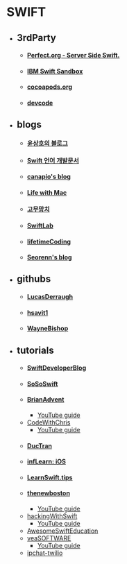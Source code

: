 # SWIFT

- ## 3rdParty
	- #### [Perfect.org - Server Side Swift.](http://perfect.org/)
	- #### [IBM Swift Sandbox](https://swiftlang.ng.bluemix.net/#/repl)
	- #### [cocoapods.org](https://cocoapods.org/?q=%20%20)
	- #### [devcode](devcodemarket.com)

- ## blogs
	- #### [윤상호의 블로그](http://gaonmail.blog.me/)
	- #### [Swift 언어 개발문서](http://lean-tra.github.io/Swift-Korean/)
	- #### [canapio's blog](http://canapio.tistory.com/)
	- #### [Life with Mac](http://yoonandro.tistory.com/category/Swift)
	- #### [고무망치](http://rhammer.tistory.com/category/%EC%BD%94%EB%94%A9%EC%9D%80%20%EC%A3%BC%EB%8C%95%EC%9D%B4%EB%A1%9C/iOS)
	- #### [SwiftLab](http://swiftlab.kr/)
	- #### [lifetimeCoding](http://lifetimecoding.me/)
	- #### [Seorenn's blog](http://seorenn.blogspot.kr/search/label/Swift)

- ## githubs
	- #### [LucasDerraugh](https://github.com/lucasderraugh)
	- #### [hsavit1](https://github.com/hsavit1)
	- #### [WayneBishop](https://github.com/waynewbishop/)

- ## tutorials
	- #### [SwiftDeveloperBlog](http://swiftdeveloperblog.com/)
	- #### [SoSoSwift](http://www.sososwift.com/)
	- #### [BrianAdvent](http://www.brianadvent.com/)
		- [YouTube guide](https://www.youtube.com/channel/UCysEngjfeIYapEER9K8aikw/playlists)
	- [CodeWithChris](http://codewithchris.com/how-to-make-an-iphone-app/)
		- [YouTube guide](https://www.youtube.com/user/CodeWithChris/playlists)
	- #### [DucTran](https://www.ductran.co/)
	- #### [infLearn: iOS](https://www.inflearn.com/course-cat/development/mobile/ios/)
	- #### [LearnSwift.tips](http://www.learnswift.tips/)
	- #### [thenewboston](https://thenewboston.com/forum/category.php?id=12&orderby=recent&)
		- [YouTube guide](https://www.youtube.com/watch?v=83WXmhin_LU&list=PL6gx4Cwl9DGDgp7nGSUnnXihbTLFZJ79B)
	- [hackingWithSwift](https://www.hackingwithswift.com)
		- [YouTube guide](https://www.youtube.com/playlist?list=PLuoeXyslFTuas6GrfsUiFPShGXmaVDbgN)
	- [AwesomeSwiftEducation](https://github.com/hsavit1/Awesome-Swift-Education#open-source-swift)
	- [veaSOFTWARE](https://www.veasoftware.com/)
		- [YouTube guide](https://www.youtube.com/user/veasoftware/videos)
	- [ipchat-twilio](https://www.twilio.com/docs/tutorials/walkthrough/ip-chat/ios/swift)
